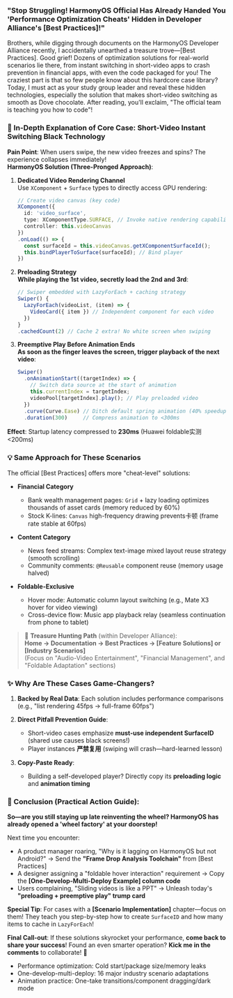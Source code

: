 ### "Stop Struggling! HarmonyOS Official Has Already Handed You 'Performance Optimization Cheats' Hidden in Developer Alliance's [Best Practices]!"  

Brothers, while digging through documents on the HarmonyOS Developer Alliance recently, I accidentally unearthed a treasure trove—[Best Practices]. Good grief! Dozens of optimization solutions for real-world scenarios lie there, from instant switching in short-video apps to crash prevention in financial apps, with even the code packaged for you! The craziest part is that so few people know about this hardcore case library? Today, I must act as your study group leader and reveal these hidden technologies, especially the solution that makes short-video switching as smooth as Dove chocolate. After reading, you'll exclaim, "The official team is teaching you how to code"!  


### 🌟 In-Depth Explanation of Core Case: Short-Video Instant Switching Black Technology  
**Pain Point**: When users swipe, the new video freezes and spins? The experience collapses immediately!  
**HarmonyOS Solution (Three-Pronged Approach)**:  

1. **Dedicated Video Rendering Channel**  
   Use `XComponent` + `Surface` types to directly access GPU rendering:  
   ```typescript  
   // Create video canvas (key code)  
   XComponent({  
     id: 'video_surface',  
     type: XComponentType.SURFACE, // Invoke native rendering capabilities  
     controller: this.videoCanvas  
   })  
   .onLoad(() => {  
     const surfaceId = this.videoCanvas.getXComponentSurfaceId();  
     this.bindPlayerToSurface(surfaceId); // Bind player  
   })  
   ```  

1. **Preloading Strategy**  
   **While playing the 1st video, secretly load the 2nd and 3rd**:  
   ```typescript  
   // Swiper embedded with LazyForEach + caching strategy  
   Swiper() {  
     LazyForEach(videoList, (item) => {  
       VideoCard({ item }) // Independent component for each video  
     })  
   }  
   .cachedCount(2) // Cache 2 extra! No white screen when swiping  
   ```  

1. **Preemptive Play Before Animation Ends**  
   **As soon as the finger leaves the screen, trigger playback of the next video**:  
   ```typescript  
   Swiper()  
     .onAnimationStart((targetIndex) => {  
       // Switch data source at the start of animation  
       this.currentIndex = targetIndex;  
       videoPool[targetIndex].play(); // Play preloaded video  
     })  
     .curve(Curve.Ease) // Ditch default spring animation (40% speedup)  
     .duration(300)     // Compress animation to <300ms  
   ```  

**Effect**: Startup latency compressed to **230ms** (Huawei foldable实测 <200ms)  


### 💡 Same Approach for These Scenarios  
The official [Best Practices] offers more "cheat-level" solutions:  

- **Financial Category**  
  - Bank wealth management pages: `Grid` + lazy loading optimizes thousands of asset cards (memory reduced by 60%)  
  - Stock K-lines: `Canvas` high-frequency drawing prevents卡顿 (frame rate stable at 60fps)  

- **Content Category**  
  - News feed streams: Complex text-image mixed layout reuse strategy (smooth scrolling)  
  - Community comments: `@Reusable` component reuse (memory usage halved)  

- **Foldable-Exclusive**  
  - Hover mode: Automatic column layout switching (e.g., Mate X3 hover for video viewing)  
  - Cross-device flow: Music app playback relay (seamless continuation from phone to tablet)  

> 📌 **Treasure Hunting Path** (within Developer Alliance):  
> **Home → Documentation → Best Practices → [Feature Solutions] or [Industry Scenarios]**  
> (Focus on "Audio-Video Entertainment", "Financial Management", and "Foldable Adaptation" sections)  


### ✨ Why Are These Cases Game-Changers?  
1. **Backed by Real Data**: Each solution includes performance comparisons (e.g., "list rendering 45fps → full-frame 60fps")  

1. **Direct Pitfall Prevention Guide**:  
   - Short-video cases emphasize **must-use independent SurfaceID** (shared use causes black screens!)  
   - Player instances **严禁复用** (swiping will crash—hard-learned lesson)  

1. **Copy-Paste Ready**:  
   - Building a self-developed player? Directly copy its **preloading logic** and **animation timing**  


### 🚀 Conclusion (Practical Action Guide):  
**So—are you still staying up late reinventing the wheel? HarmonyOS has already opened a 'wheel factory' at your doorstep!**  

Next time you encounter:  
- A product manager roaring, "Why is it lagging on HarmonyOS but not Android?" → Send the **"Frame Drop Analysis Toolchain"** from [Best Practices]  
- A designer assigning a "foldable hover interaction" requirement → Copy the **[One-Develop-Multi-Deploy Example] column code**  
- Users complaining, "Sliding videos is like a PPT" → Unleash today's **"preloading + preemptive play" trump card**  

**Special Tip**: For cases with a **[Scenario Implementation]** chapter—focus on them! They teach you step-by-step how to create `SurfaceID` and how many items to cache in `LazyForEach`!  

**Final Call-out**: If these solutions skyrocket your performance, **come back to share your success**! Found an even smarter operation? **Kick me in the comments** to collaborate! 👊  

- Performance optimization: Cold start/package size/memory leaks  
- One-develop-multi-deploy: 16 major industry scenario adaptations  
- Animation practice: One-take transitions/component dragging/dark mode
